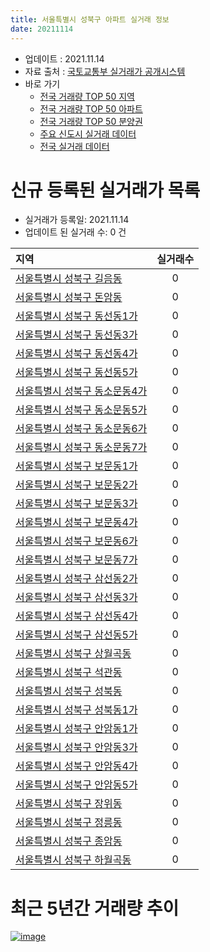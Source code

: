 ```yaml
---
title: 서울특별시 성북구 아파트 실거래 정보
date: 20211114
---
```


* 업데이트 : 2021.11.14
* 자료 출처 : [국토교통부 실거래가 공개시스템](http://rt.molit.go.kr)
* 바로 가기
    * [전국 거래량 TOP 50 지역](https://apt-info.github.io/apt-trade-info/tr)
    * [전국 거래량 TOP 50 아파트](https://apt-info.github.io/apt-trade-info/ta)
    * [전국 거래량 TOP 50 분양권](https://apt-info.github.io/apt-trade-info/tb)
    * [주요 신도시 실거래 데이터](https://apt-info.github.io/apt-trade-info/newtown)
    * [전국 실거래 데이터](https://apt-info.github.io/apt-trade-info/all)



<script async src="https://pagead2.googlesyndication.com/pagead/js/adsbygoogle.js"></script>
<!-- 기본광고 -->
<ins class="adsbygoogle"
     style="display:block"
     data-ad-client="ca-pub-1142216861245946"
     data-ad-slot="4805727019"
     data-ad-format="auto"
     data-full-width-responsive="true"></ins>
<script>
     (adsbygoogle = window.adsbygoogle || []).push({});
</script>


# 신규 등록된 실거래가 목록

* 실거래가 등록일: 2021.11.14
* 업데이트 된 실거래 수: 0 건


|지역|실거래수|
|:---|:---:|
|[서울특별시 성북구 길음동](https://apt-info.github.io/apt-trade-info/r115)|0|
|[서울특별시 성북구 돈암동](https://apt-info.github.io/apt-trade-info/r106)|0|
|[서울특별시 성북구 동선동1가](https://apt-info.github.io/apt-trade-info/r3154)|0|
|[서울특별시 성북구 동선동3가](https://apt-info.github.io/apt-trade-info/r128)|0|
|[서울특별시 성북구 동선동4가](https://apt-info.github.io/apt-trade-info/r3060)|0|
|[서울특별시 성북구 동선동5가](https://apt-info.github.io/apt-trade-info/r124)|0|
|[서울특별시 성북구 동소문동4가](https://apt-info.github.io/apt-trade-info/r107)|0|
|[서울특별시 성북구 동소문동5가](https://apt-info.github.io/apt-trade-info/r126)|0|
|[서울특별시 성북구 동소문동6가](https://apt-info.github.io/apt-trade-info/r2866)|0|
|[서울특별시 성북구 동소문동7가](https://apt-info.github.io/apt-trade-info/r108)|0|
|[서울특별시 성북구 보문동1가](https://apt-info.github.io/apt-trade-info/r3670)|0|
|[서울특별시 성북구 보문동2가](https://apt-info.github.io/apt-trade-info/r120)|0|
|[서울특별시 성북구 보문동3가](https://apt-info.github.io/apt-trade-info/r113)|0|
|[서울특별시 성북구 보문동4가](https://apt-info.github.io/apt-trade-info/r3186)|0|
|[서울특별시 성북구 보문동6가](https://apt-info.github.io/apt-trade-info/r112)|0|
|[서울특별시 성북구 보문동7가](https://apt-info.github.io/apt-trade-info/r3739)|0|
|[서울특별시 성북구 삼선동2가](https://apt-info.github.io/apt-trade-info/r2984)|0|
|[서울특별시 성북구 삼선동3가](https://apt-info.github.io/apt-trade-info/r123)|0|
|[서울특별시 성북구 삼선동4가](https://apt-info.github.io/apt-trade-info/r109)|0|
|[서울특별시 성북구 삼선동5가](https://apt-info.github.io/apt-trade-info/r127)|0|
|[서울특별시 성북구 상월곡동](https://apt-info.github.io/apt-trade-info/r121)|0|
|[서울특별시 성북구 석관동](https://apt-info.github.io/apt-trade-info/r118)|0|
|[서울특별시 성북구 성북동](https://apt-info.github.io/apt-trade-info/r125)|0|
|[서울특별시 성북구 성북동1가](https://apt-info.github.io/apt-trade-info/r129)|0|
|[서울특별시 성북구 안암동1가](https://apt-info.github.io/apt-trade-info/r110)|0|
|[서울특별시 성북구 안암동3가](https://apt-info.github.io/apt-trade-info/r111)|0|
|[서울특별시 성북구 안암동4가](https://apt-info.github.io/apt-trade-info/r119)|0|
|[서울특별시 성북구 안암동5가](https://apt-info.github.io/apt-trade-info/r3522)|0|
|[서울특별시 성북구 장위동](https://apt-info.github.io/apt-trade-info/r122)|0|
|[서울특별시 성북구 정릉동](https://apt-info.github.io/apt-trade-info/r114)|0|
|[서울특별시 성북구 종암동](https://apt-info.github.io/apt-trade-info/r116)|0|
|[서울특별시 성북구 하월곡동](https://apt-info.github.io/apt-trade-info/r117)|0|



<script async src="https://pagead2.googlesyndication.com/pagead/js/adsbygoogle.js"></script>
<!-- 기본광고 -->
<ins class="adsbygoogle"
     style="display:block"
     data-ad-client="ca-pub-1142216861245946"
     data-ad-slot="4805727019"
     data-ad-format="auto"
     data-full-width-responsive="true"></ins>
<script>
     (adsbygoogle = window.adsbygoogle || []).push({});
</script>


# 최근 5년간 거래량 추이


<div style="width:100%;">
    <canvas id="deal_progress" height="200"></canvas>
</div>

<script>
new Chart(document.getElementById("deal_progress"), {
    type: 'line',
    data: {
        labels: ['16.01','16.02','16.03','16.04','16.05','16.06','16.07','16.08','16.09','16.10','16.11','16.12','17.01','17.02','17.03','17.04','17.05','17.06','17.07','17.08','17.09','17.10','17.11','17.12','18.01','18.02','18.03','18.04','18.05','18.06','18.07','18.08','18.09','18.10','18.11','18.12','19.01','19.02','19.03','19.04','19.05','19.06','19.07','19.08','19.09','19.10','19.11','19.12','20.01','20.02','20.03','20.04','20.05','20.06','20.07','20.08','20.09','20.10','20.11','20.12','21.01','21.02','21.03','21.04','21.05','21.06','21.07','21.08','21.09','21.10','21.11'],
        datasets: [{
            label: '매매/분양권',
            data: [246,278,393,554,511,651,601,582,661,671,352,271,179,276,435,409,643,732,772,388,431,330,448,472,653,709,804,356,329,400,383,791,414,169,105,92,110,91,123,146,172,290,472,418,324,641,645,681,461,537,246,170,267,885,599,260,145,170,270,329,313,212,218,176,239,234,252,271,163,92,7],
            borderColor: "rgba(66, 133, 243, 1)",
            backgroundColor: "rgba(66, 133, 243, 0.05)",
            borderWidth: 1,
            pointRadius: 0,
            fill: false,
            lineTension: 0
        },{
            label: '전/월세',
            data: [420,498,502,395,398,433,443,441,451,488,456,507,445,572,509,408,418,412,478,404,493,372,409,447,490,473,586,388,349,402,412,473,461,533,439,501,670,658,743,519,500,447,474,458,501,560,491,702,553,625,429,428,405,523,583,466,407,401,424,456,522,633,657,517,547,496,574,548,452,446,105],
            borderColor: "rgba(255, 90, 0, 1)",
            backgroundColor: "rgba(255, 90, 0, 0.05)",
            borderWidth: 1,
            pointRadius: 0,
            fill: false,
            lineTension: 0
        },{
            label: '합계',
            data: [666,776,895,949,909,1084,1044,1023,1112,1159,808,778,624,848,944,817,1061,1144,1250,792,924,702,857,919,1143,1182,1390,744,678,802,795,1264,875,702,544,593,780,749,866,665,672,737,946,876,825,1201,1136,1383,1014,1162,675,598,672,1408,1182,726,552,571,694,785,835,845,875,693,786,730,826,819,615,538,112],
            borderColor: "rgba(0, 0, 0, 1)",
            backgroundColor: "rgba(0, 0, 0, 0.03)",
            borderWidth: 0.1,
            pointRadius: 0,
            fill: true,
            lineTension: 0
        }
        ]
    },
    options: {
        responsive: true,
        title: {
            display: false
        },
        tooltips: {
            mode: 'index',
            intersect: false
        },
        hover: {
            mode: 'nearest',
            intersect: true
        },
        scales: {
            xAxes: [{
                display: true,
                scaleLabel: {
                    display: true,
                    labelString: '년/월'
                }
            }],
            yAxes: [{
                display: true,
                ticks: {
                    suggestedMin: 0,
                },
                scaleLabel: {
                    display: true,
                    labelString: '실거래 수'
                }
            }]
        }
    }
});

</script>


[![image](https://apt-info.github.io/images/2020-01-03-apt-trade-info/1024x500.png)](https://play.google.com/store/apps/details?id=com.aptinfo.apttradeinfo)

